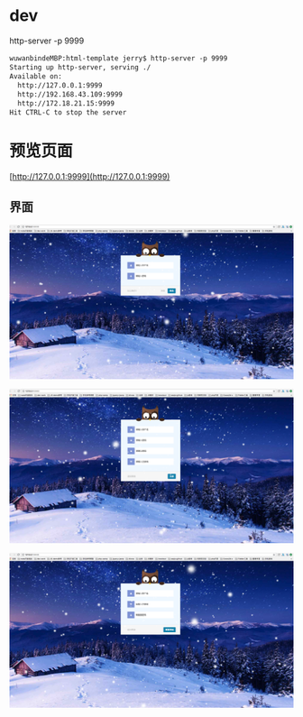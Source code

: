 
# dev


http-server -p 9999

```
wuwanbindeMBP:html-template jerry$ http-server -p 9999
Starting up http-server, serving ./
Available on:
  http://127.0.0.1:9999
  http://192.168.43.109:9999
  http://172.18.21.15:9999
Hit CTRL-C to stop the server

```


# 预览页面  
[http://127.0.0.1:9999](http://127.0.0.1:9999)

## 界面
![image](https://raw.githubusercontent.com/lvshou-fe/html-template/master/showBox/1.png)

![image](https://raw.githubusercontent.com/lvshou-fe/html-template/master/showBox/2.png)

![image](https://raw.githubusercontent.com/lvshou-fe/html-template/master/showBox/3.png)



